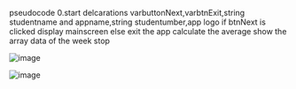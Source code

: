 


pseudocode
        0.start
        delcarations 
        varbuttonNext,varbtnExit,string studentname and appname,string studentumber,app logo
        if btnNext is clicked 
        display mainscreen 
        else exit the app 
        calculate the average 
        show the array data of the week 
        stop 




![image](https://github.com/SIPHESIHLE1705/PRCTRIUM/assets/162302326/c4fb2fc9-cfc3-45c8-8e8b-28acb7d8ca93)


![image](https://github.com/SIPHESIHLE1705/PRCTRIUM/assets/162302326/c9065212-550f-4886-8485-f618d212e8ab)

         




